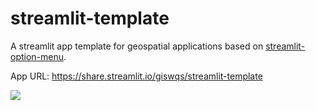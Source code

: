 # streamlit-template
A streamlit app template for geospatial applications based on [streamlit-option-menu](https://github.com/victoryhb/streamlit-option-menu).

App URL: <https://share.streamlit.io/giswqs/streamlit-template>

![](https://i.imgur.com/xd64mCi.png)